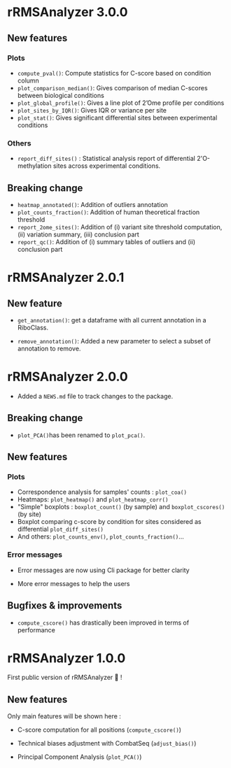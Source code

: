 # rRMSAnalyzer 3.0.0

## New features

### Plots

-   `compute_pval()`: Compute statistics for C-score based on condition column
-   `plot_comparison_median()`: Gives comparison of median C-scores between biological conditions
-   `plot_global_profile()`: Gives a line plot of 2’Ome profile per conditions
-   `plot_sites_by_IQR()`: Gives IQR or variance per site 
-   `plot_stat()`: Gives significant differential sites between experimental conditions

### Others

-    `report_diff_sites()` : Statistical analysis report of differential 2'O-methylation sites across experimental conditions.

## Breaking change

-   `heatmap_annotated()`: Addition of outliers annotation
-   `plot_counts_fraction()`: Addition of human theoretical fraction threshold
-   `report_2ome_sites()`: Addition of (i) variant site threshold computation, (ii) variation summary, (iii) conclusion part 
-   `report_qc()`: Addition of (i) summary tables of outliers and (ii) conclusion part

# rRMSAnalyzer 2.0.1

## New feature

-   `get_annotation()`: get a dataframe with all current annotation in a RiboClass.

-   `remove_annotation()`: Added a new parameter to select a subset of annotation to remove.

# rRMSAnalyzer 2.0.0

-   Added a `NEWS.md` file to track changes to the package.

## Breaking change

-   `plot_PCA()`has been renamed to `plot_pca()`.

## New features

### Plots

-   Correspondence analysis for samples' counts : `plot_coa()`
-   Heatmaps: `plot_heatmap()` and `plot_heatmap_corr()`
-   "Simple" boxplots : `boxplot_count()` (by sample) and `boxplot_cscores()` (by site)
-   Boxplot comparing c-score by condition for sites considered as differential `plot_diff_sites()`
-   And others: `plot_counts_env()`, `plot_counts_fraction()`...

### Error messages

-   Error messages are now using Cli package for better clarity

-   More error messages to help the users

## Bugfixes & improvements

-   `compute_cscore()` has drastically been improved in terms of performance

# rRMSAnalyzer 1.0.0

First public version of rRMSAnalyzer 🥳 !

## New features

Only main features will be shown here :

-   C-score computation for all positions (`compute_cscore()`)

-   Technical biases adjustment with CombatSeq (`adjust_bias()`)

-   Principal Component Analysis (`plot_PCA()`)

